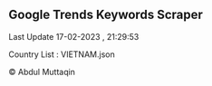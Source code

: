 

## Google Trends Keywords Scraper 
 
Last Update 17-02-2023 , 21:29:53

Country List :
VIETNAM.json



© Abdul Muttaqin 
